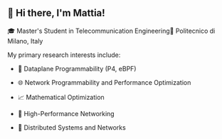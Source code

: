 ## 👋 Hi there, I'm Mattia!

🎓 Master's Student in Telecommunication Engineering📍 Politecnico di Milano, Italy

My primary research interests include:

- 🔀 Dataplane Programmability (P4, eBPF)

- 🌐 Network Programmability and Performance Optimization

- 📈 Mathematical Optimization

- 🚀 High-Performance Networking

- 📡 Distributed Systems and Networks

<!--
**MattiaFiore/MattiaFiore** is a ✨ _special_ ✨ repository because its `README.md` (this file) appears on your GitHub profile.

Here are some ideas to get you started:

- 🔭 I’m currently working on ...
- 🌱 I’m currently learning ...
- 👯 I’m looking to collaborate on ...
- 🤔 I’m looking for help with ...
- 💬 Ask me about ...
- 📫 How to reach me: ...
- 😄 Pronouns: ...
- ⚡ Fun fact: ...
-->
